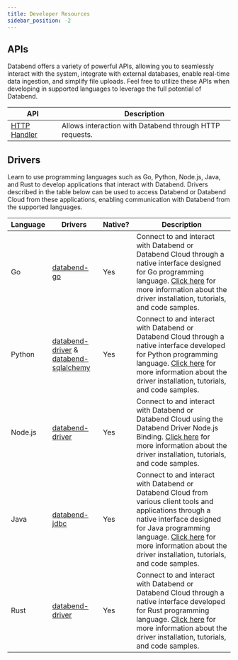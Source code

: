 ```yaml
---
title: Developer Resources
sidebar_position: -2
---
```


## APIs

Databend offers a variety of powerful APIs, allowing you to seamlessly interact with the system, integrate with external databases, enable real-time data ingestion, and simplify file uploads. Feel free to utilize these APIs when developing in supported languages to leverage the full potential of Databend.

| API                	| Description                                                                                                    	|
|--------------------	|----------------------------------------------------------------------------------------------------------------	|
| [HTTP Handler](00-apis/http.md)     	| Allows interaction with Databend through HTTP requests.                                                        	|                              	

## Drivers

Learn to use programming languages such as Go, Python, Node.js, Java, and Rust to develop applications that interact with Databend. Drivers described in the table below can be used to access Databend or Databend Cloud from these applications, enabling communication with Databend from the supported languages.

| Language 	 | Drivers                                                                                                                                   	 | Native? 	 | Description                                                                                                                                                                                                                                                       	                 |
|------------|---------------------------------------------------------------------------------------------------------------------------------------------|-----------|-------------------------------------------------------------------------------------------------------------------------------------------------------------------------------------------------------------------------------------------------------------------------------------|
| Go       	 | [ databend-go ]( https://github.com/databendcloud/databend-go )                                                                           	 | Yes     	 | Connect to and interact with Databend or Databend Cloud through a native interface designed for Go programming language. [Click here](./01-drivers/00-golang.md) for more information about the driver installation, tutorials, and code samples.                                              	 |
| Python   	 | [databend-driver](https://pypi.org/project/databend-driver/) & [ databend-sqlalchemy ]( https://github.com/databendcloud/databend-py ) 	 | Yes     	 | Connect to and interact with Databend or Databend Cloud through a native interface developed for Python programming language. [Click here](./01-drivers/01-python.md) for more information about the driver installation, tutorials, and code samples.                                         	 |
| Node.js  	 | [databend-driver](https://www.npmjs.com/package/databend-driver)                                                                           	 | Yes      	 | Connect to and interact with Databend or Databend Cloud using the Databend Driver Node.js Binding. [Click here](./01-drivers/02-nodejs.md) for more information about the driver installation, tutorials, and code samples.                                                                     	 |
| Java     	 | [databend-jdbc](https://github.com/databendcloud/databend-jdbc)                                                                           	 | Yes     	 | Connect to and interact with Databend or Databend Cloud from various client tools and applications through a native interface designed for Java programming language. [Click here](./01-drivers/03-jdbc.md) for more information about the driver installation, tutorials, and code samples. 	   |
| Rust     	 | [databend-driver](https://github.com/datafuselabs/BendSQL/tree/main/driver)                                                               	 | Yes     	 | Connect to and interact with Databend or Databend Cloud through a native interface developed for Rust programming language. [Click here](./01-drivers/04-rust.md) for more information about the driver installation, tutorials, and code samples.                                               |